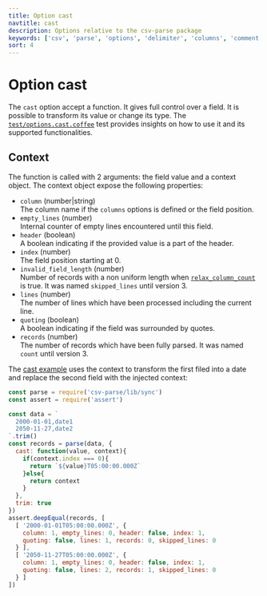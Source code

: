 ```yaml
---
title: Option cast
navtitle: cast
description: Options relative to the csv-parse package
keywords: ['csv', 'parse', 'options', 'delimiter', 'columns', 'comment', 'escape']
sort: 4
---
```


# Option cast

The `cast` option accept a function. It gives full control over a field. It is possible to transform its value or change its type. The [`test/options.cast.coffee`](https://github.com/adaltas/node-csv-parse/blob/master/test/options.cast.coffee) test provides insights on how to use it and its supported functionalities.

## Context

The function is called with 2 arguments: the field value and a context object. The context object expose the following properties:

* `column` (number|string)   
  The column name if the `columns` options is defined or the field position.
* `empty_lines` (number)   
  Internal counter of empty lines encountered until this field.
* `header` (boolean)   
  A boolean indicating if the provided value is a part of the header.
* `index` (number)   
  The field position starting at 0.
* `invalid_field_length` (number)   
  Number of records with a non uniform length when [`relax_column_count`](/parse/options/relax_column_count/) is true. It was named `skipped_lines` until version 3.
* `lines` (number)   
  The number of lines which have been processed including the current line.
* `quoting` (boolean)   
  A boolean indicating if the field was surrounded by quotes.
* `records` (number)   
  The number of records which have been fully parsed. It was named `count` until version 3.

The [cast example](https://github.com/adaltas/node-csv-parse/blob/master/samples/options.cast.js) uses the context to transform the first filed into a date and replace the second field with the injected context:

```js
const parse = require('csv-parse/lib/sync')
const assert = require('assert')

const data = `
  2000-01-01,date1
  2050-11-27,date2
`.trim()
const records = parse(data, {
  cast: function(value, context){
    if(context.index === 0){
      return `${value}T05:00:00.000Z`
    }else{
      return context
    }
  },
  trim: true
})
assert.deepEqual(records, [
  [ '2000-01-01T05:00:00.000Z', {
    column: 1, empty_lines: 0, header: false, index: 1,
    quoting: false, lines: 1, records: 0, skipped_lines: 0
  } ],
  [ '2050-11-27T05:00:00.000Z', {
    column: 1, empty_lines: 0, header: false, index: 1,
    quoting: false, lines: 2, records: 1, skipped_lines: 0
  } ]
])
```
